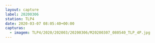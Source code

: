 ```yaml
---
layout: capture
label: 20200306
station: TLP4
date: 2020-03-07 08:05:40+00:00
capturas:
  - imagem: TLP4/2020/202003/20200306/M20200307_080540_TLP_4P.jpg
---
```

